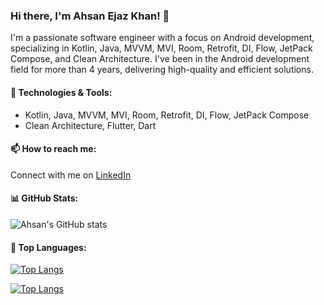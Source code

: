 ### Hi there, I'm Ahsan Ejaz Khan! 👋

I'm a passionate software engineer with a focus on Android development, specializing in Kotlin, Java, MVVM, MVI, Room, Retrofit, DI, Flow, JetPack Compose, and Clean Architecture. I've been in the Android development field for more than 4 years, delivering high-quality and efficient solutions.

#### 🔧 Technologies & Tools:
- Kotlin, Java, MVVM, MVI, Room, Retrofit, DI, Flow, JetPack Compose
- Clean Architecture, Flutter, Dart

#### 📫 How to reach me:
Connect with me on [LinkedIn](https://www.linkedin.com/in/ahsan-ejaz-khan-b9a6551ba)

#### 📊 GitHub Stats:
![Ahsan's GitHub stats](https://github-readme-stats.vercel.app/api?username=ahsankhansadozai&show_icons=true&theme=radical)

#### 🌟 Top Languages:
[![Top Langs](https://github-readme-stats.vercel.app/api/top-langs/?username=ahsankhansadozai&langs_count=8)](https://github.com/ahsankhansadozai/github-readme-stats)

[![Top Langs](https://github-readme-stats.vercel.app/api/top-langs/?username=ahsankhansadozai&layout=pie)](https://github.com/ahsankhansadozai/github-readme-stats)
